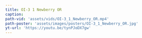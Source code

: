 ```yaml
---
title: OI-3 1 Newberry OR
caption:
path-vid: 'assets/vids/OI-3_1_Newberry_OR.mp4'
path-poster: 'assets/images/posters/OI-3_1_Newberry_OR.jpg'
yt-url: 'https://youtu.be/tynPJoDX7gw'
---
```

